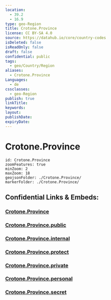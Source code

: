 ```yaml
---
location:
  - 39.2
  - 16.9
type: geo-Region
title: Crotone.Province
license: CC BY-SA 4.0
source: https://datahub.io/core/country-codes
isDeleted: false
isReadOnly: false
draft: false
confidential: public
tags:
  - geo/Country/Region
aliases:
  - Crotone.Province
Languages:
  - de
cssclasses:
  - geo-Region
publish: true
linkTitle:
keywords:
layout:
publishDate:
expiryDate:
---
```


# Crotone.Province

```leaflet
id: Crotone.Province
zoomFeatures: true 
minZoom: 2 
maxZoom: 18
geojsonFolder: ./Crotone.Province/
markerFolder: ./Crotone.Province/
```


## Confidential Links & Embeds: 

### [Crotone.Province](/_Standards/Earth/Continent/Europe/Europe~South/Italy/regions~Italy/Calabria/Crotone.Province.md) 

### [Crotone.Province.public](/_public/Earth/Continent/Europe/Europe~South/Italy/regions~Italy/Calabria/Crotone.Province.public.md) 

### [Crotone.Province.internal](/_internal/Earth/Continent/Europe/Europe~South/Italy/regions~Italy/Calabria/Crotone.Province.internal.md) 

### [Crotone.Province.protect](/_protect/Earth/Continent/Europe/Europe~South/Italy/regions~Italy/Calabria/Crotone.Province.protect.md) 

### [Crotone.Province.private](/_private/Earth/Continent/Europe/Europe~South/Italy/regions~Italy/Calabria/Crotone.Province.private.md) 

### [Crotone.Province.personal](/_personal/Earth/Continent/Europe/Europe~South/Italy/regions~Italy/Calabria/Crotone.Province.personal.md) 

### [Crotone.Province.secret](/_secret/Earth/Continent/Europe/Europe~South/Italy/regions~Italy/Calabria/Crotone.Province.secret.md)

